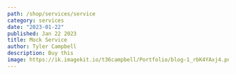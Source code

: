 ```yaml
---
path: /shop/services/service
category: services
date: "2023-01-22"
published: Jan 22 2023
title: Mock Service
author: Tyler Campbell
description: Buy this
image: https://ik.imagekit.io/t36campbell/Portfolio/blog-1_rbK4YAxj4.png
---
```

